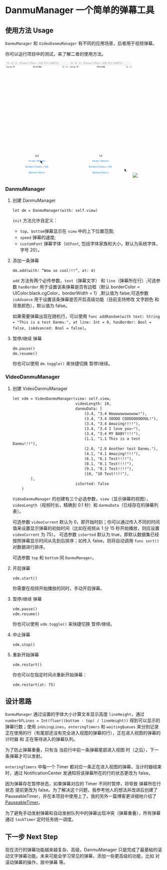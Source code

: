 # DanmuManager 一个简单的弹幕工具

## 使用方法 Usage

`DanmuManager` 和 `VideoDanmuManager` 有不同的应用场景，后者用于视频弹幕。

你可以运行项目中的测试，来了解二者的使用方法。

<img src="https://raw.githubusercontent.com/cheng-kang/DanmuManager/master/DanmuManager-1.gif" width="200">
<img src="https://raw.githubusercontent.com/cheng-kang/DanmuManager/master/DanmuManager-2.gif" width="200">
<img src="https://raw.githubusercontent.com/cheng-kang/DanmuManager/master/DanmuManager-3.gif" width="200">

### DanmuManager

1. 创建 DanmuManager

	```
	let dm = DanmuManager(with: self.view)
	```
	
	`init` 方法允许自定义： 
	
	- `top`、`bottom`弹幕显示在 `view` 中的上下位置范围;
	- `speed` 弹幕的速度;
	- `customFont` 弹幕字体（`UIFont`, 包括字体家族和大小，默认为系统字体，字号 20）。

2. 添加一条弹幕 

	```
	dm.add(with: “Wow so cool!!!”, at: 4)
	```
	
	`add` 方法有两个必传参数，`text`（弹幕文字） 和 `line`（弹幕所在行）;可选参数 `hasBorder` 用于设置该条弹幕是否有边框（默认 borderColor = UIColor.black.cgColor，borderWidth = 1）,默认值为 false;可选参数 `isAdvance` 用于设置该条弹幕是否开启高级功能（目前支持修改 文字颜色 和 背景颜色），默认值为 false。
	
	如果需要弹幕出现在随机行，可以使用
	`func addRandom(with text: String = "This is a test Danmu.", at line: Int = 0, hasBorder: Bool = false, isAdvanced: Bool = false)`。
	
3. 暂停/继续 弹幕

	```
	dm.pause()
	dm.resume()
	```
	
	你也可以使用 `dm.toggle()` 来快捷切换 暂停/继续。
	
	
### VideoDanmuManager

1. 创建 VideoDanmuManager
	
	```
	let vdm = VideoDanmuManager(view: self.view,
                                videoLength: 10,
                                danmuData: [
                                    (3.4, "3.4 Wowowowowowow!"),
                                    (3.4, "3.4 SOOOO COOOOOOOOOOL!"),
                                    (3.4, "3.4 Amazing!!!!"),
                                    (3.4, "3.4 I love you~"),
                                    (3.4, "3.4 MY BABY!!!!"),
                                    (1.1, "1.1 This is a test Danmu!!!"),
                                    (2.0, "2.0 Another test Danmu."),
                                    (4.1, "4.1 Amazing!!!!"),
                                    (6.1, "6.1 Test!!!!"),
                                    (8.1, "8.1 Test!!!!"),
                                    (9.1, "9.1 Test!!!!"),
                                    (10, "10 Test!!!!"),
            ],
                                isSorted: false
        )
	```
	
	`VideoDanmuManager` 的创建有三个必选参数，`view`（显示弹幕的视图），`videoLength`（视频时长，精确到 0.1 秒）和 `danmuData`（已经存在的弹幕列表）。
	
	可选参数 `videoCurrent` 默认为 0，即开始时刻；你可以通过传入不同的时间值来设置显示弹幕的初始时间（比如在视频从 1 分 15 秒开始播放，则应设置 `videoCurrent` 为 75）。
	可选参数 `isSorted` 默认为 true，即默认数据集已经按照弹幕显示时间从先到后排序；如传入 false，则将自动调用 `func sort()` 对数据进行排序。
	
	可选参数 `top` 和 `bottom` 同 `DanmuManager`。
	
	
2. 开启弹幕
	
	```
	vdm.start()
	```
	
	你需要在视频开始播放的同时，手动开启弹幕。
	
3. 暂停/继续 弹幕
	
	```
	vdm.pause()
	vdm.resume()
	```
	
	你也可以使用 `vdm.toggle()` 来快捷切换 暂停/继续。
	
4. 中止弹幕

	```
	vdm.stop()
	```
	
	
5. 重新开始弹幕

	```
	vdm.restart()
	```
	
	你也可以在指定时间点重新开始弹幕：
	
	```
	vdm.restart(at: 75)
	```
	
	
## 设计思路

`DanmuManager` 通过设置的字体大小计算文本显示高度 `lineHeight`，通过 `numberOfLines = Int(floor((bottom - top) / lineHeight))` 得到可以显示的弹幕行数；使用 `inUsingLines`，`enteringTimers` 和 `waitingQueues` 来分别记录 正在使用的行（有尾部还没有完全进入视图的弹幕的行），正在进入视图的弹幕的计时器 和 正在等待进入的弹幕队列。

为了防止弹幕重叠，只有当 当前行中前一条弹幕尾部进入视图 时（之后），下一条弹幕才可以发射。

`enteringTimers` 中每一个 Timer 都对应一条正在进入视图的弹幕，当计时器结束时，通过 NotificationCenter 发通知将该弹幕所在的行的状态更改为 false。

因为弹幕存在暂停状态，如果弹幕对应的 Timer 不同时暂停，将导致 弹幕所在行状态 提前更改为 false。为了解决这个问题，我参考他人的想法并改进后创建了 PauseableTimer，并在本项目中使用上了。我的另外一篇博客更详细地介绍了 [PauseableTimer]()。

为了避免手动发射弹幕和自动发射队列中的弹幕出现冲突（弹幕重叠），所有弹幕通过 `taskTimer` 定时任务统一调度。

## 下一步 Next Step

现在流行的弹幕功能越来越复杂、高级，DanmuManager 只是完成了最基础的滚动文字弹幕功能。未来可能会学习常见的弹幕，添加一些更高级的功能，比如 对滚动弹幕的操作，居中弹幕 等。	
